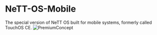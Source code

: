 # NeTT-OS-Mobile
The special version of NeTT OS built for mobile systems, formerly called TouchOS CE.
![PremiumConcept](https://github.com/user-attachments/assets/96405933-19c1-4d05-8f2e-d2fabec17061)
